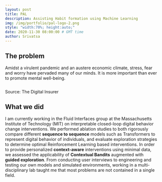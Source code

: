 ```yaml
---
layout: post
title: PAL
description: Assisting Habit formation using Machine Learning
img: /img/portfolio/pal-logo-2.png
style: "width:70%; height:auto;"
date: 2020-11-30 08:00:00 # GMT time
author: Srivatsa
---
```


<h2>The problem</h2>

Amidst a virulent pandemic and an austere economic climate, stress, fear and
worry have pervaded many of our minds. It is more important than ever to promote
mental well-being.

<img class="center" src="https://www.the-digital-insurer.com/wp-content/uploads/2014/04/behaviorchange.jpg" alt=""
title="Behavior Change "/>
<div class="col three caption">
	Source: The Digital Insurer
</div>

<h2>What we did</h2>

I am currently working in the Fluid Interfaces group at the Massachusetts
Institute of Technology (MIT) on interpretable closed-loop digital behavior
change interventions. We performed ablation studies to both rigorously compare
different <b>sequence to sequence</b> models such as Transformers to represent digital behavior of
individuals, and evaluate exploration strategies to determine optimal
Reinforcement Learning based interventions. In order to provide personalized
<b>context-aware</b> interventions using minimal data, we assessed the applicability of
<b>Contextual Bandits</b> augmented with <b>guided exploration</b>. From conducting user
interviews to engineering and testing our own models and simulated environments,
working in a multi-disciplinary lab taught me that most problems are not
contained in a single field. 
